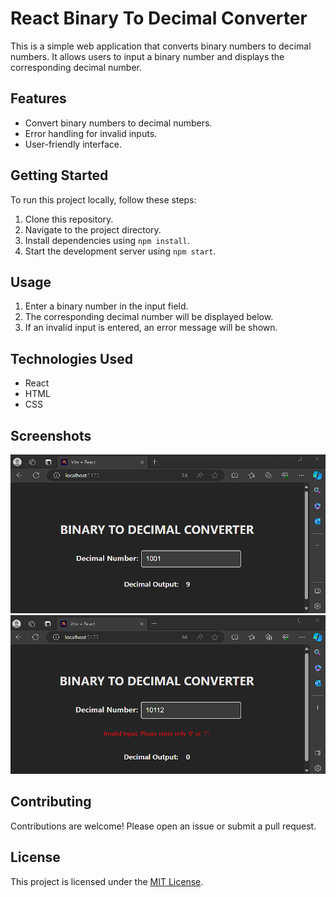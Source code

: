 # React Binary To Decimal Converter

This is a simple web application that converts binary numbers to decimal numbers. It allows users to input a binary number and displays the corresponding decimal number.

## Features

- Convert binary numbers to decimal numbers.
- Error handling for invalid inputs.
- User-friendly interface.

## Getting Started

To run this project locally, follow these steps:

1. Clone this repository.
2. Navigate to the project directory.
3. Install dependencies using `npm install`.
4. Start the development server using `npm start`.

## Usage

1. Enter a binary number in the input field.
2. The corresponding decimal number will be displayed below.
3. If an invalid input is entered, an error message will be shown.

## Technologies Used

- React
- HTML
- CSS

## Screenshots

![Screenshot 1](/public/screenshot.png)
![Screenshot 2](/public/screenshot2.png)

## Contributing

Contributions are welcome! Please open an issue or submit a pull request.

## License

This project is licensed under the [MIT License](LICENSE).
